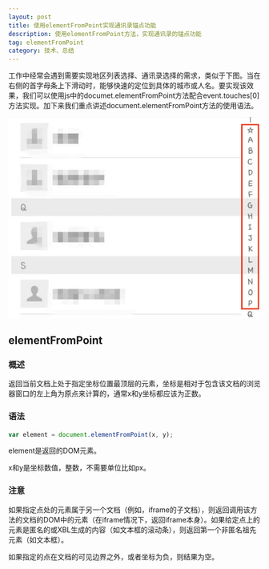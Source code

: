 ```yaml
---
layout: post
title: 使用elementFromPoint实现通讯录锚点功能
description: 使用elementFromPoint方法，实现通讯录的锚点功能
tag: elementFromPoint
category: 技术、总结
---
```

工作中经常会遇到需要实现地区列表选择、通讯录选择的需求，类似于下图。当在右侧的首字母条上下滑动时，能够快速的定位到具体的城市或人名。要实现该效果，我们可以使用js中的documet.elementFromPoint方法配合event.touches[0]方法实现。加下来我们重点讲述document.elementFromPoint方法的使用语法。

![](/images/20160917elementfrompoint/contact.png)

## elementFromPoint

### 概述

返回当前文档上处于指定坐标位置最顶层的元素，坐标是相对于包含该文档的浏览器窗口的左上角为原点来计算的，通常x和y坐标都应该为正数。

### 语法

```javascript
var element = document.elementFromPoint(x, y);
```

element是返回的DOM元素。

x和y是坐标数值，整数，不需要单位比如px。

### 注意

如果指定点处的元素属于另一个文档（例如，iframe的子文档），则返回调用该方法的文档的DOM中的元素（在iframe情况下，返回iframe本身）。如果给定点上的元素是匿名的或XBL生成的内容（如文本框的滚动条），则返回第一个非匿名祖先元素（如文本框）。

如果指定的点在文档的可见边界之外，或者坐标为负，则结果为空。

